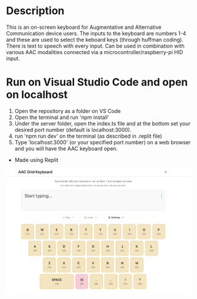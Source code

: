 # Description
This is an on-screen keyboard for Augmentative and Alternative Communication device users. The inputs to the keyboard are numbers 1-4 and these are used to select the keboard keys (through huffman coding). There is text to speech with every input. Can be used in combination with various AAC modalities connected via a microcontroller/raspberry-pi HID input.
# Run on Visual Studio Code and open on localhost
1. Open the repository as a folder on VS Code
2. Open the terminal and run 'npm install'
3. Under the server folder, open the index.ts file and at the bottom set your desired port number (default is localhost:3000).
4. run 'npm run dev' on the terminal (as described in .replit file)
5. Type 'localhost:3000' (or your specified port number) on a web browser and you will have the AAC keyboard open.
- Made using Replit

![AAC Keyboard Grid](images/AAC_grid.png)
